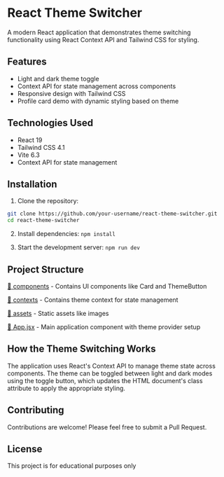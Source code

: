 # React Theme Switcher

A modern React application that demonstrates theme switching functionality using React Context API and Tailwind CSS for styling.

## Features

- Light and dark theme toggle
- Context API for state management across components
- Responsive design with Tailwind CSS
- Profile card demo with dynamic styling based on theme

## Technologies Used

- React 19
- Tailwind CSS 4.1
- Vite 6.3
- Context API for state management

## Installation

1. Clone the repository:
```bash
git clone https://github.com/your-username/react-theme-switcher.git
cd react-theme-switcher
```

2. Install dependencies:
` npm install `

3. Start the development server:
`npm run dev`


## Project Structure

[📁 components](https://github.com/viditasingh/Theme-Switcher-Card/tree/main/src/components) - Contains UI components like Card and ThemeButton

[📁 contexts](https://github.com/viditasingh/Theme-Switcher-Card/tree/main/src/contexts) - Contains theme context for state management

[📁 assets](https://github.com/viditasingh/Theme-Switcher-Card/tree/main/src/assets) - Static assets like images

[📄 App.jsx](https://github.com/viditasingh/Theme-Switcher-Card/blob/main/src/App.jsx) - Main application component with theme provider setup

## How the Theme Switching Works
The application uses React's Context API to manage theme state across components. The theme can be toggled between light and dark modes using the toggle button, which updates the HTML document's class attribute to apply the appropriate styling.

## Contributing
Contributions are welcome! Please feel free to submit a Pull Request.

## License
This project is for educational purposes only